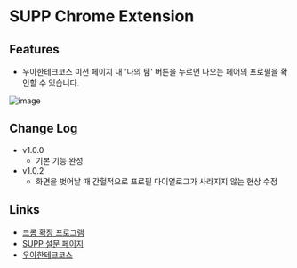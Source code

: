# SUPP Chrome Extension

## Features

* 우아한테크코스 미션 페이지 내 '나의 팀' 버튼을 누르면 나오는 페어의 프로필을 확인할 수 있습니다.

![image](https://user-images.githubusercontent.com/20358042/92332373-85f07b00-f0b8-11ea-813b-fe329e96d989.png)

## Change Log

* v1.0.0
    * 기본 기능 완성
* v1.0.2
    * 화면을 벗어날 때 간헐적으로 프로필 다이얼로그가 사라지지 않는 현상 수정

## Links

* [크롬 확장 프로그램](https://chrome.google.com/webstore/detail/ohpbfpoinegeoajhhpolgghcfmcbflnc?authuser=1&hl=ko)
* [SUPP 설문 페이지](https://d10qlfpm4ciz64.cloudfront.net/)
* [우아한테크코스](https://techcourse.woowahan.com)

